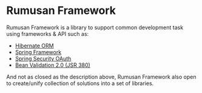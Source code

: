 # Rumusan Framework

Rumusan Framework is a library to support common development task using frameworks & API such as:
* [Hibernate ORM](https://github.com/hibernate/hibernate-orm)
* [Spring Framework](https://github.com/spring-projects/spring-framework)
* [Spring Security OAuth](https://github.com/spring-projects/spring-security-oauth)
* [Bean Validation 2.0 (JSR 380)](https://beanvalidation.org/2.0/)

And not as closed as the description above, Rumusan Framework also open to create/unify collection of solutions into a set of libraries.